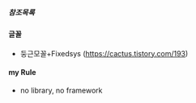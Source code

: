 ﻿##### 참조목록

#### 글꼴
- 둥근모꼴+Fixedsys (https://cactus.tistory.com/193)

#### my Rule
- no library, no framework
